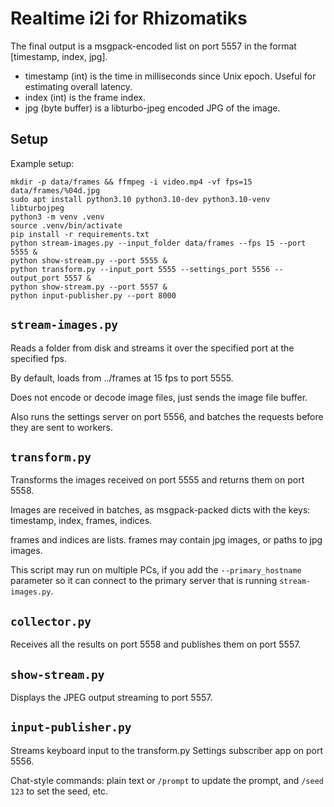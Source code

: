 # Realtime i2i for Rhizomatiks

The final output is a msgpack-encoded list on port 5557 in the format [timestamp, index, jpg].

* timestamp (int) is the time in milliseconds since Unix epoch. Useful for estimating overall latency.
* index (int) is the frame index.
* jpg (byte buffer) is a libturbo-jpeg encoded JPG of the image.

## Setup

Example setup:

```
mkdir -p data/frames && ffmpeg -i video.mp4 -vf fps=15 data/frames/%04d.jpg
sudo apt install python3.10 python3.10-dev python3.10-venv libturbojpeg
python3 -m venv .venv
source .venv/bin/activate
pip install -r requirements.txt
python stream-images.py --input_folder data/frames --fps 15 --port 5555 &
python show-stream.py --port 5555 &
python transform.py --input_port 5555 --settings_port 5556 --output_port 5557 &
python show-stream.py --port 5557 &
python input-publisher.py --port 8000
```

## `stream-images.py`

Reads a folder from disk and streams it over the specified port at the specified fps.

By default, loads from ../frames at 15 fps to port 5555.

Does not encode or decode image files, just sends the image file buffer.

Also runs the settings server on port 5556, and batches the requests before they are sent to workers.

## `transform.py`

Transforms the images received on port 5555 and returns them on port 5558.

Images are received in batches, as msgpack-packed dicts with the keys: timestamp, index, frames, indices.

frames and indices are lists. frames may contain jpg images, or paths to jpg images.

This script may run on multiple PCs, if you add the `--primary_hostname` parameter so it can connect to the primary server that is running `stream-images.py`.

## `collector.py`

Receives all the results on port 5558 and publishes them on port 5557.

## `show-stream.py`

Displays the JPEG output streaming to port 5557.

## `input-publisher.py`

Streams keyboard input to the transform.py Settings subscriber app on port 5556.

Chat-style commands: plain text or `/prompt` to update the prompt, and `/seed 123` to set the seed, etc.